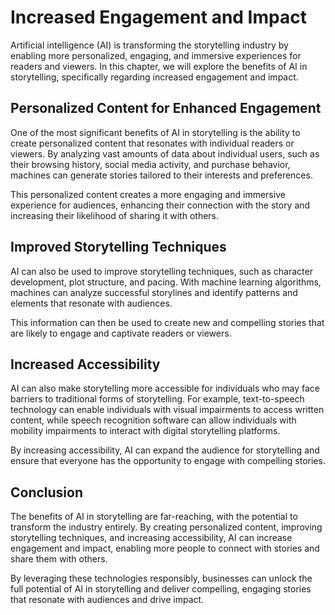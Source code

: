 Increased Engagement and Impact
==========================================================================

Artificial intelligence (AI) is transforming the storytelling industry by enabling more personalized, engaging, and immersive experiences for readers and viewers. In this chapter, we will explore the benefits of AI in storytelling, specifically regarding increased engagement and impact.

Personalized Content for Enhanced Engagement
--------------------------------------------

One of the most significant benefits of AI in storytelling is the ability to create personalized content that resonates with individual readers or viewers. By analyzing vast amounts of data about individual users, such as their browsing history, social media activity, and purchase behavior, machines can generate stories tailored to their interests and preferences.

This personalized content creates a more engaging and immersive experience for audiences, enhancing their connection with the story and increasing their likelihood of sharing it with others.

Improved Storytelling Techniques
--------------------------------

AI can also be used to improve storytelling techniques, such as character development, plot structure, and pacing. With machine learning algorithms, machines can analyze successful storylines and identify patterns and elements that resonate with audiences.

This information can then be used to create new and compelling stories that are likely to engage and captivate readers or viewers.

Increased Accessibility
-----------------------

AI can also make storytelling more accessible for individuals who may face barriers to traditional forms of storytelling. For example, text-to-speech technology can enable individuals with visual impairments to access written content, while speech recognition software can allow individuals with mobility impairments to interact with digital storytelling platforms.

By increasing accessibility, AI can expand the audience for storytelling and ensure that everyone has the opportunity to engage with compelling stories.

Conclusion
----------

The benefits of AI in storytelling are far-reaching, with the potential to transform the industry entirely. By creating personalized content, improving storytelling techniques, and increasing accessibility, AI can increase engagement and impact, enabling more people to connect with stories and share them with others.

By leveraging these technologies responsibly, businesses can unlock the full potential of AI in storytelling and deliver compelling, engaging stories that resonate with audiences and drive impact.
